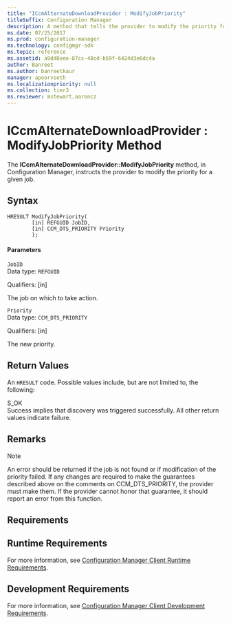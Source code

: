 ```yaml
---
title: "ICcmAlternateDownloadProvider : ModifyJobPriority"
titleSuffix: Configuration Manager
description: A method that tells the provider to modify the priority for a given job.
ms.date: 07/25/2017
ms.prod: configuration-manager
ms.technology: configmgr-sdk
ms.topic: reference
ms.assetid: a9dd8eee-87cc-48cd-b59f-6424d3e6dc4a
author: Banreet
ms.author: banreetkaur
manager: apoorvseth
ms.localizationpriority: null
ms.collection: tier3
ms.reviewer: mstewart,aaroncz 
---
```

# ICcmAlternateDownloadProvider : ModifyJobPriority Method
The **ICcmAlternateDownloadProvider::ModifyJobPriority** method, in Configuration Manager, instructs the provider to modify the priority for a given job.  

## Syntax  

```  
HRESULT ModifyJobPriority(  
        [in] REFGUID JobID,   
        [in] CCM_DTS_PRIORITY Priority  
        );  

```  

#### Parameters  
 `JobID`  
 Data type: `REFGUID`  

 Qualifiers: [in]  

 The job on which to take action.  

 `Priority`  
 Data type: `CCM_DTS_PRIORITY`  

 Qualifiers: [in]  

 The new priority.  

## Return Values  
 An `HRESULT` code. Possible values include, but are not limited to, the following:  

 S_OK  
 Success implies that discovery was triggered successfully. All other return values indicate failure.  

## Remarks  

> [!NOTE]
>  An error should be returned if the job is not found or if modification of the priority failed. If any changes are required to make the guarantees described above on the comments on CCM_DTS_PRIORITY, the provider must make them. If the provider cannot honor that guarantee, it should report an error from this function.  

## Requirements  

## Runtime Requirements  
 For more information, see [Configuration Manager Client Runtime Requirements](../../../../../develop/core/reqs/client-runtime-requirements.md).  

## Development Requirements  
 For more information, see [Configuration Manager Client Development Requirements](../../../../../develop/core/reqs/client-development-requirements.md).
